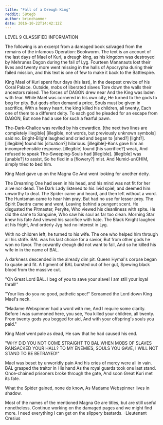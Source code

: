 ```yaml
---
title: "Fall of a Dreugh King"
reddit: 58tegb
author: brinehammer
date: 2016-10-22T14:42:12Z
---
```


LEVEL 9 CLASSIFIED INFORMATION

The following is an excerpt from a damaged book salvaged from the remains of the infamous Operation: Bookworm. The text is an account of the last days of Mael of Kuri, a dreugh king, as his kingdom was destroyed by Mehrunes Dagon during the fall of Lyg. Fourteen Mananauts lost their lives and twenty more went missing in the halls of Apocrypha during their failed mission, and this text is one of few to make it back to the Battlespire.


King Mael of Kuri spent four days (his last),
In the deepest crevice of his Coral Palace.
Outside, mobs of liberated slaves
Tore down the walls their ancestors raised.
The forces of DAGON drew near
And the King was laden with fear.
While Mael was cornered in his own city,
He turned to the gods to beg for pity.
But gods often demand a price,
Souls must be given in sacrifice,
With a heavy heart, the king killed his children, all twenty,
Each one of them to a different deity.
To each god he pleaded for an escape from DAGON,
But none had a use for such a fearful pawn.

The-Dark-Chalice was reviled by his cowardice.
[the next two lines are completely illegible]
[illegible, not words, but previously unknown symbols] said no.
Bright-Blight laughed and cried and began to [shed?] [light?].
[illegible] found his [situation?] hilarious.
[illegible]-Kons gave him an incomprehensible response.
[illegible] found [his sacrifice?] weak,
And refused to speak
The-Sweeping-Souls had [illegible].
[illegible] was [unable?] to assist,
So he fled in a [flowery?] mist.
And Numid-unCHIM, simply tried to bed him.

King Mael gave up on the Magna Ge
And went looking for another deity.

The Dreaming One had seen in his head, and his mind was not fit for her alive nor dead.
The Dark Lady listened to his livid spiel, and deemed him unworthy to deal.
The Spider came and heard, and then left without a word.
The Huntsman came to hear him pray,
But had no use for lesser prey.
The Spirit Daedra came and went,
Leaving behind a pungent scent.
He disgusted the Pitmaster, Peryite,
Who viewed his cleanliness with spite.
He did the same to Sanguine,
Who saw his soul as far too clean.
Morning Star knew his fate
And viewed his sacrifice with hate.
The Black Knight laughed at his fright,
And orderly Jyg had no interest in Lyg.

With no children left, he turned to his wife.
The one who helped him through all his strife.
BAL was his last choice for a savior,
But from other gods he won no favor.
The cowardly dreugh did not want to fall,
And so he killed his wife in in the name of BAL.

A darkness descended in the already dim pit.
Queen Hymal's corpse began to quake and fit.
A figment of BAL bursted out of her gut,
Spewing black blood from the massive cut.

"Oh Great Lord BAL. I beg of you to save your slave! I am still your loyal thrall!"

"Your lies do you no good, pathetic spec!"
Screamed the Lord down King Mael's neck.

"Madame Webspinner had a word with me,
And I require some clarity.
Before I was summoned here, you see,
You killed your children, all twenty.
From twenty gods you begged for aid,
And with your offspring's souls you paid."

King Mael went pale as dead,
He saw that he had caused his end.

"WHY DID YOU NOT COME STRAIGHT TO BAL WHEN MOBS OF SLAVES RANSACKED YOUR HALL?
TO MY ENEMIES, SOULS YOU GAVE,
I WILL NOT STAND TO BE BETRAYED!"

Mael was beset by unworldly pain
And his cries of mercy were all in vain.
BAL grasped the traitor in His hand
As the royal guards took one last stand.
Once-chained prisoners broke through the gate,
And soon Great Kuri met its fate.

What the Spider gained, none do know,
As Madame Webspinner lives in shadow.


Most of the names of the mentioned Magna Ge are titles, but are still useful nonetheless. Continue working on the damaged pages and we might find more. I need everything I can get on the slippery bastards.
-Lieutenant Cresius
